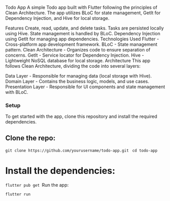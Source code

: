 Todo App
A simple Todo app built with Flutter following the principles of Clean Architecture. The app utilizes BLoC for state management, GetIt for Dependency Injection, and Hive for local storage.

Features
Create, read, update, and delete tasks.
Tasks are persisted locally using Hive.
State management is handled by BLoC.
Dependency Injection using GetIt for managing app dependencies.
Technologies Used
Flutter - Cross-platform app development framework.
BLoC - State management pattern.
Clean Architecture - Organizes code to ensure separation of concerns.
GetIt - Service locator for Dependency Injection.
Hive - Lightweight NoSQL database for local storage.
Architecture
This app follows Clean Architecture, dividing the code into several layers:

Data Layer - Responsible for managing data (local storage with Hive).
Domain Layer - Contains the business logic, models, and use cases.
Presentation Layer - Responsible for UI components and state management with BLoC.


### Setup

To get started with the app, clone this repository and install the required dependencies.

## Clone the repo:
 
`git clone https://github.com/yourusername/todo-app.git
`
`cd todo-app
`
# Install the dependencies:
 
`flutter pub get
`Run the app:
 
`flutter run
`